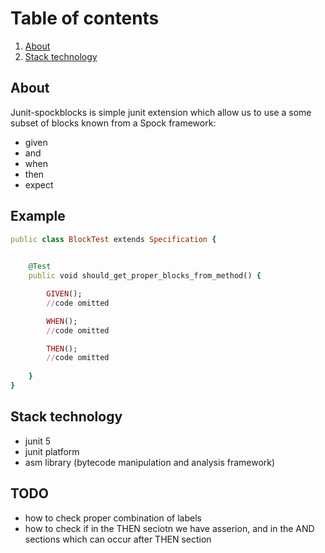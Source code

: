# Table of contents

1. [About](#about)
2. [Stack technology](#Stack-technology)

## About
Junit-spockblocks is simple junit extension which allow us to use a some subset of blocks known
from a Spock framework:
 - given
 - and
 - when
 - then
 - expect
 
## Example

```ruby
public class BlockTest extends Specification {

    
    @Test
    public void should_get_proper_blocks_from_method() {

        GIVEN();
        //code omitted

        WHEN();
        //code omitted

        THEN();
        //code omitted
        
    }
}

``` 

## Stack technology
 - junit 5
 - junit platform
 - asm library (bytecode manipulation and analysis framework)
 
 
 ## TODO
  - how to check proper combination of labels
  - how to check if in the THEN seciotn we have asserion, and in the AND sections which can occur after THEN section
